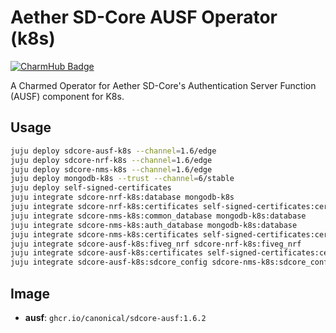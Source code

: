 # Aether SD-Core AUSF Operator (k8s)
[![CharmHub Badge](https://charmhub.io/sdcore-ausf-k8s/badge.svg)](https://charmhub.io/sdcore-ausf-k8s)

A Charmed Operator for Aether SD-Core's Authentication Server Function (AUSF) component for K8s. 

## Usage

```bash
juju deploy sdcore-ausf-k8s --channel=1.6/edge
juju deploy sdcore-nrf-k8s --channel=1.6/edge
juju deploy sdcore-nms-k8s --channel=1.6/edge
juju deploy mongodb-k8s --trust --channel=6/stable
juju deploy self-signed-certificates
juju integrate sdcore-nrf-k8s:database mongodb-k8s
juju integrate sdcore-nrf-k8s:certificates self-signed-certificates:certificates
juju integrate sdcore-nms-k8s:common_database mongodb-k8s:database
juju integrate sdcore-nms-k8s:auth_database mongodb-k8s:database
juju integrate sdcore-nms-k8s:certificates self-signed-certificates:certificates
juju integrate sdcore-ausf-k8s:fiveg_nrf sdcore-nrf-k8s:fiveg_nrf
juju integrate sdcore-ausf-k8s:certificates self-signed-certificates:certificates
juju integrate sdcore-ausf-k8s:sdcore_config sdcore-nms-k8s:sdcore_config
```

## Image

- **ausf**: `ghcr.io/canonical/sdcore-ausf:1.6.2`
